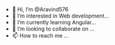 - 👋 Hi, I’m @Aravind576
- 👀 I’m interested in Web development...
- 🌱 I’m currently learning Angular...
- 💞️ I’m looking to collaborate on ...
- 📫 How to reach me ...

<!---
Aravind576/Aravind576 is a ✨ special ✨ repository because its `README.md` (this file) appears on your GitHub profile.
You can click the Preview link to take a look at your changes.
--->
